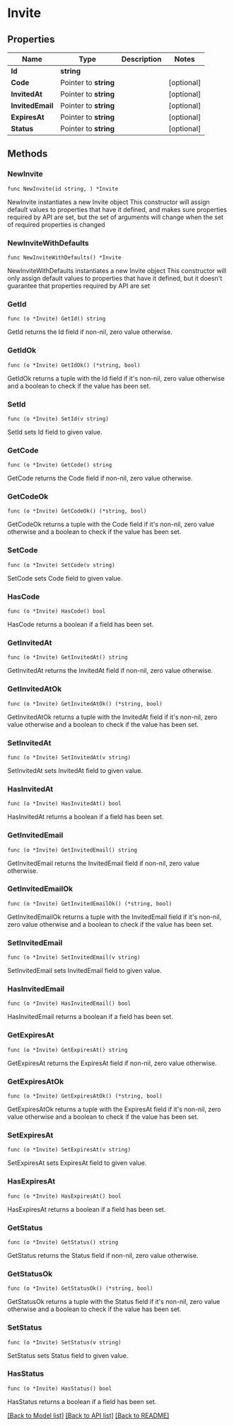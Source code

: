 # Invite

## Properties

Name | Type | Description | Notes
------------ | ------------- | ------------- | -------------
**Id** | **string** |  | 
**Code** | Pointer to **string** |  | [optional] 
**InvitedAt** | Pointer to **string** |  | [optional] 
**InvitedEmail** | Pointer to **string** |  | [optional] 
**ExpiresAt** | Pointer to **string** |  | [optional] 
**Status** | Pointer to **string** |  | [optional] 

## Methods

### NewInvite

`func NewInvite(id string, ) *Invite`

NewInvite instantiates a new Invite object
This constructor will assign default values to properties that have it defined,
and makes sure properties required by API are set, but the set of arguments
will change when the set of required properties is changed

### NewInviteWithDefaults

`func NewInviteWithDefaults() *Invite`

NewInviteWithDefaults instantiates a new Invite object
This constructor will only assign default values to properties that have it defined,
but it doesn't guarantee that properties required by API are set

### GetId

`func (o *Invite) GetId() string`

GetId returns the Id field if non-nil, zero value otherwise.

### GetIdOk

`func (o *Invite) GetIdOk() (*string, bool)`

GetIdOk returns a tuple with the Id field if it's non-nil, zero value otherwise
and a boolean to check if the value has been set.

### SetId

`func (o *Invite) SetId(v string)`

SetId sets Id field to given value.


### GetCode

`func (o *Invite) GetCode() string`

GetCode returns the Code field if non-nil, zero value otherwise.

### GetCodeOk

`func (o *Invite) GetCodeOk() (*string, bool)`

GetCodeOk returns a tuple with the Code field if it's non-nil, zero value otherwise
and a boolean to check if the value has been set.

### SetCode

`func (o *Invite) SetCode(v string)`

SetCode sets Code field to given value.

### HasCode

`func (o *Invite) HasCode() bool`

HasCode returns a boolean if a field has been set.

### GetInvitedAt

`func (o *Invite) GetInvitedAt() string`

GetInvitedAt returns the InvitedAt field if non-nil, zero value otherwise.

### GetInvitedAtOk

`func (o *Invite) GetInvitedAtOk() (*string, bool)`

GetInvitedAtOk returns a tuple with the InvitedAt field if it's non-nil, zero value otherwise
and a boolean to check if the value has been set.

### SetInvitedAt

`func (o *Invite) SetInvitedAt(v string)`

SetInvitedAt sets InvitedAt field to given value.

### HasInvitedAt

`func (o *Invite) HasInvitedAt() bool`

HasInvitedAt returns a boolean if a field has been set.

### GetInvitedEmail

`func (o *Invite) GetInvitedEmail() string`

GetInvitedEmail returns the InvitedEmail field if non-nil, zero value otherwise.

### GetInvitedEmailOk

`func (o *Invite) GetInvitedEmailOk() (*string, bool)`

GetInvitedEmailOk returns a tuple with the InvitedEmail field if it's non-nil, zero value otherwise
and a boolean to check if the value has been set.

### SetInvitedEmail

`func (o *Invite) SetInvitedEmail(v string)`

SetInvitedEmail sets InvitedEmail field to given value.

### HasInvitedEmail

`func (o *Invite) HasInvitedEmail() bool`

HasInvitedEmail returns a boolean if a field has been set.

### GetExpiresAt

`func (o *Invite) GetExpiresAt() string`

GetExpiresAt returns the ExpiresAt field if non-nil, zero value otherwise.

### GetExpiresAtOk

`func (o *Invite) GetExpiresAtOk() (*string, bool)`

GetExpiresAtOk returns a tuple with the ExpiresAt field if it's non-nil, zero value otherwise
and a boolean to check if the value has been set.

### SetExpiresAt

`func (o *Invite) SetExpiresAt(v string)`

SetExpiresAt sets ExpiresAt field to given value.

### HasExpiresAt

`func (o *Invite) HasExpiresAt() bool`

HasExpiresAt returns a boolean if a field has been set.

### GetStatus

`func (o *Invite) GetStatus() string`

GetStatus returns the Status field if non-nil, zero value otherwise.

### GetStatusOk

`func (o *Invite) GetStatusOk() (*string, bool)`

GetStatusOk returns a tuple with the Status field if it's non-nil, zero value otherwise
and a boolean to check if the value has been set.

### SetStatus

`func (o *Invite) SetStatus(v string)`

SetStatus sets Status field to given value.

### HasStatus

`func (o *Invite) HasStatus() bool`

HasStatus returns a boolean if a field has been set.


[[Back to Model list]](../README.md#documentation-for-models) [[Back to API list]](../README.md#documentation-for-api-endpoints) [[Back to README]](../README.md)


